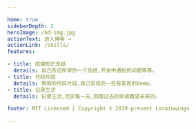 ```yaml
---

home: true
sidebarDepth: 2
heroImage: /hd-img.jpg
actionText: 进入博客 →
actionLink: /skills/
features:

- title: 前端知识总结
  details: 自己所见所学的一个总结,开发中遇到的问题等等。
- title: 代码片段
  details: 常用的代码片段,自己实现的一些有意思的Demo。
- title: 记录生活
  details: 记录生活,充实每一天,回首过去的抑或瞻望未来的。

footer: MIT Licensed | Copyright © 2019-present Lorainwings

---
```

